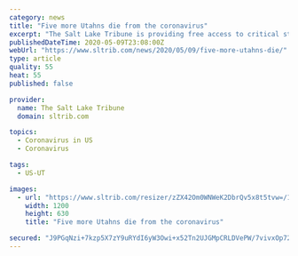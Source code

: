 ```yaml
---
category: news
title: "Five more Utahns die from the coronavirus"
excerpt: "The Salt Lake Tribune is providing free access to critical stories about the coronavirus. Sign up for , sent to your inbox every weekday morning. To support journalism like this, please  or become a ."
publishedDateTime: 2020-05-09T23:08:00Z
webUrl: "https://www.sltrib.com/news/2020/05/09/five-more-utahns-die/"
type: article
quality: 55
heat: 55
published: false

provider:
  name: The Salt Lake Tribune
  domain: sltrib.com

topics:
  - Coronavirus in US
  - Coronavirus

tags:
  - US-UT

images:
  - url: "https://www.sltrib.com/resizer/zZX42Om0WNWeK2DbrQv5x8t5tvw=/1200x630/filters:quality(85)/arc-anglerfish-arc2-prod-sltrib.s3.amazonaws.com/public/2Q65YG6SIBHATFNGKBTNJRWAFU.JPG"
    width: 1200
    height: 630
    title: "Five more Utahns die from the coronavirus"

secured: "J9PGqNzi+7kzp5X7zY9uRYdI6yW3Owi+x52Tn2UJGMpCRLDVePW/7vivxOp72saqkdTKqqPgDmFrIKnKj0OKurXH+hCDXGEz1H7+IBSyVSKy7RYt6K70ke67O0Vxn9B+8Usp20dBBLgRRoZJWVmnQBKO6MgWr41Kh+KpyrRLwS4fY4jCR+/VbWMzDj9DWBHt2hgjOsRfy8RW7BlQmFuD1RjAkMapwMTADWjb++ZyC0m/X4OE4UM6DvvyNS6foh+5yTKH+9L9fEMDPLKiVb0vWKMhBYMd9DLS7BTktvdFLWNERCUi9fwFBj/rdeLbi39k;3+zfPb7ngXKIzGp1f92IoQ=="
---
```


